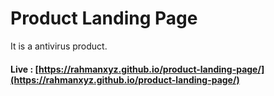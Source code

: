 # Product Landing Page
It is a antivirus product.

#### Live : [https://rahmanxyz.github.io/product-landing-page/](https://rahmanxyz.github.io/product-landing-page/)


